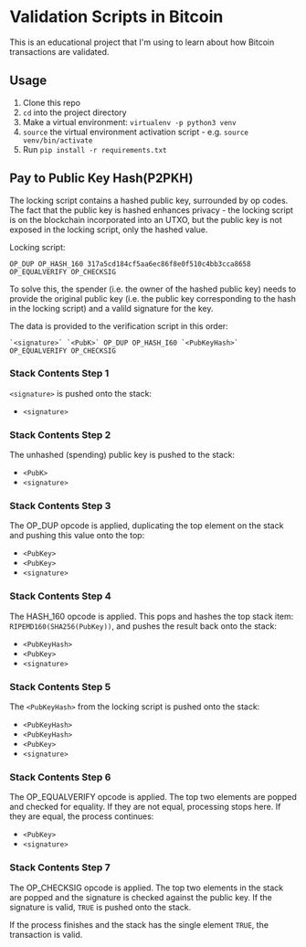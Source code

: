 Validation Scripts in Bitcoin
=============================
This is an educational project that I'm using to learn about how Bitcoin transactions are validated.

Usage
-----
1. Clone this repo
2. `cd` into the project directory
3. Make a virtual environment: `virtualenv -p python3 venv`
4. `source` the virtual environment activation script - e.g. `source venv/bin/activate`
5. Run `pip install -r requirements.txt`

Pay to Public Key Hash(P2PKH)
-----------------------------
The locking script contains a hashed public key, surrounded by op codes. The fact that the public key is hashed enhances privacy - the locking script is on the blockchain incorporated into an UTXO, but the public key is not exposed in the locking script, only the hashed value.

Locking script:
```
OP_DUP OP_HASH_160 317a5cd184cf5aa6ec86f8e0f510c4bb3cca8658 OP_EQUALVERIFY OP_CHECKSIG
```

To solve this, the spender (i.e. the owner of the hashed public key) needs to provide the original public key 
(i.e. the public  key corresponding to the hash in the locking script) and a valild signature for the key.

The data is provided to the verification script in this order:
```
`<signature>` `<PubK>` OP_DUP OP_HASH_I60 `<PubKeyHash>` OP_EQUALVERIFY OP_CHECKSIG
```
### Stack Contents Step 1
`<signature>` is pushed onto the stack:

- `<signature>`

### Stack Contents Step 2
The unhashed (spending) public key is pushed to the stack:

- `<PubK>`
- `<signature>`

### Stack Contents Step 3
The OP_DUP opcode is applied, duplicating the top element on the stack and pushing this value onto the top:

- `<PubKey>`
- `<PubKey>`
- `<signature>`

### Stack Contents Step 4
The HASH_160 opcode is applied. This pops and hashes the top stack item: `RIPEMD160(SHA256(PubKey))`, and pushes the result back onto the stack:

- `<PubKeyHash>`
- `<PubKey>`
- `<signature>`

### Stack Contents Step 5
The ``<PubKeyHash>`` from the locking script is pushed onto the stack:

- `<PubKeyHash>`
- `<PubKeyHash>`
- `<PubKey>`
- `<signature>`

### Stack Contents Step 6
The OP_EQUALVERIFY opcode is applied. The top two elements are popped and checked for equality. If they are not equal, processing stops here. If they are equal, the process continues:

- `<PubKey>`
- `<signature>`

### Stack Contents Step 7
The OP_CHECKSIG opcode is applied. The top two elements in the stack are popped and the signature is checked against the public key. If the signature is valid, `TRUE` is pushed onto the stack.

If the process finishes and the stack has the single element `TRUE`, the transaction is valid.

